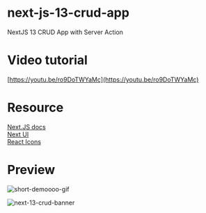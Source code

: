 # next-js-13-crud-app
  NextJS 13 CRUD App with Server Action

# Video tutorial

[https://youtu.be/ro9DoTWYaMc](https://youtu.be/ro9DoTWYaMc)<br>

# Resource

[Next.JS docs](https://nextjs.org/docs)<br>
[Next UI](https://nextui.org/)<br>
[React Icons](https://react-icons.github.io/react-icons)<br>

# Preview

![short-demoooo-gif](https://github.com/trananhtuat/nextjs-13-crud-app/assets/67447840/31303476-38a2-425e-b84c-684bf54d724e)

![next-13-crud-banner](https://github.com/trananhtuat/nextjs-13-crud-app/assets/67447840/8a79f93b-f5f6-4b4b-9c37-011241b85adf)
